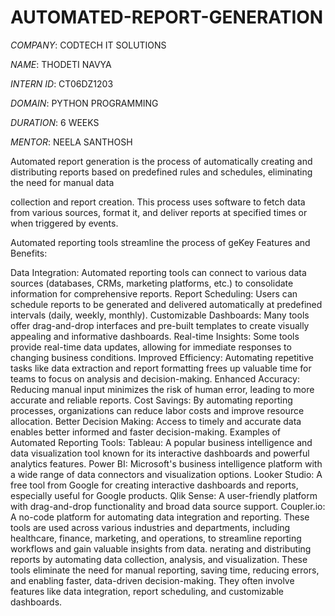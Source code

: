 # AUTOMATED-REPORT-GENERATION

*COMPANY*: CODTECH IT SOLUTIONS 

*NAME*: THODETI NAVYA

*INTERN ID*: CT06DZ1203

*DOMAIN*: PYTHON PROGRAMMING

*DURATION*: 6 WEEKS

*MENTOR*: NEELA SANTHOSH 

Automated report generation is the process of automatically creating and distributing reports based on predefined rules and schedules, eliminating the need for manual data

collection and report creation. This process uses software to fetch data from various sources, format it, and deliver reports at specified times or when triggered by events. 

Automated reporting tools streamline the process of geKey Features and Benefits:

Data Integration:
Automated reporting tools can connect to various data sources (databases, CRMs, marketing platforms, etc.) to consolidate information for comprehensive reports. 
Report Scheduling:
Users can schedule reports to be generated and delivered automatically at predefined intervals (daily, weekly, monthly). 
Customizable Dashboards:
Many tools offer drag-and-drop interfaces and pre-built templates to create visually appealing and informative dashboards. 
Real-time Insights:
Some tools provide real-time data updates, allowing for immediate responses to changing business conditions. 
Improved Efficiency:
Automating repetitive tasks like data extraction and report formatting frees up valuable time for teams to focus on analysis and decision-making. 
Enhanced Accuracy:
Reducing manual input minimizes the risk of human error, leading to more accurate and reliable reports. 
Cost Savings:
By automating reporting processes, organizations can reduce labor costs and improve resource allocation. 
Better Decision Making:
Access to timely and accurate data enables better informed and faster decision-making. 
Examples of Automated Reporting Tools:
Tableau:
A popular business intelligence and data visualization tool known for its interactive dashboards and powerful analytics features.
Power BI:
Microsoft's business intelligence platform with a wide range of data connectors and visualization options.
Looker Studio:
A free tool from Google for creating interactive dashboards and reports, especially useful for Google products.
Qlik Sense:
A user-friendly platform with drag-and-drop functionality and broad data source support.
Coupler.io:
A no-code platform for automating data integration and reporting. 
These tools are used across various industries and departments, including healthcare, finance, marketing, and operations, to streamline reporting workflows and gain valuable insights from data. nerating and distributing reports by automating data collection, analysis, and visualization. These tools eliminate the 
need for manual reporting, saving time, reducing errors, and enabling faster, data-driven decision-making. They often involve features like data integration, report 
scheduling, 
and customizable dashboards. 
